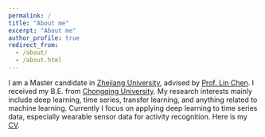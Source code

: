 ```yaml
---
permalink: /
title: "About me"
excerpt: "About me"
author_profile: true
redirect_from:
  - /about/
  - /about.html
---
```


I am a Master candidate in [Zhejiang University](http://www.zju.edu.cn/english/), advised by [Prof. Lin Chen](http://mypage.zju.edu.cn/lc). I received my B.E. from [Chongqing University](http://english.cqu.edu.cn/). My research interests mainly include deep learning, time series, transfer learning, and anything related to machine learning. Currently I focus on applying deep learning to time series data, especially wearable sensor data for activity recognition. Here is my [CV](https://drewanye.github.io/cv/).
